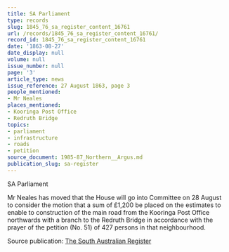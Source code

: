 ```yaml
---
title: SA Parliament
type: records
slug: 1845_76_sa_register_content_16761
url: /records/1845_76_sa_register_content_16761/
record_id: 1845_76_sa_register_content_16761
date: '1863-08-27'
date_display: null
volume: null
issue_number: null
page: '3'
article_type: news
issue_reference: 27 August 1863, page 3
people_mentioned:
- Mr Neales
places_mentioned:
- Kooringa Post Office
- Redruth Bridge
topics:
- parliament
- infrastructure
- roads
- petition
source_document: 1985-87_Northern__Argus.md
publication_slug: sa-register
---
```


SA Parliament

Mr Neales has moved that the House will go into Committee on 28 August to consider the motion that a sum of £1,200 be placed on the estimates to enable to construction of the main road from the Kooringa Post Office northwards with a branch to the Redruth Bridge in accordance with the prayer of the petition (No. 51) of 427 persons in that neighbourhood.

Source publication: [The South Australian Register](/publications/sa-register/)
